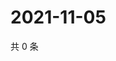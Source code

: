# 2021-11-05

共 0 条

<!-- BEGIN WEIBO -->
<!-- 最后更新时间 Fri Nov 05 2021 17:00:56 GMT+0800 (China Standard Time) -->

<!-- END WEIBO -->
